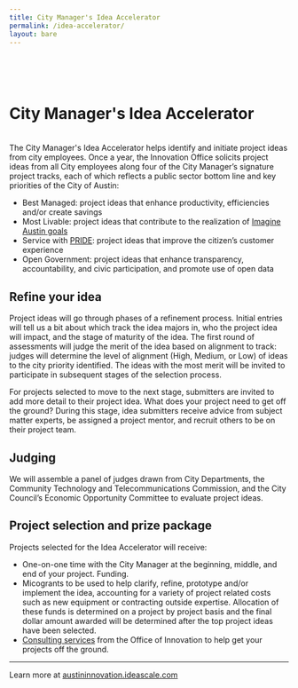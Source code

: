 ```yaml
---
title: City Manager's Idea Accelerator
permalink: /idea-accelerator/
layout: bare
---
```


<h1 style= "padding-top: 64px; padding-bottom: 18px;"> City Manager's Idea Accelerator</h1>

The City Manager's Idea Accelerator helps identify and initiate project ideas from city employees. Once a year, the Innovation Office solicits project ideas from all City employees along four of the City Manager’s signature project tracks, each of which reflects a public sector bottom line and key priorities of the City of Austin:

- Best Managed: project ideas that enhance productivity, efficiencies and/or create savings
- Most Livable: project ideas that contribute to the realization of <a href="http://www.austintexas.gov/imagineaustin">Imagine Austin goals</a>
- Service with <a href="http://www.austintexas.gov/department/pride-vision-and-values">PRIDE</a>: project ideas that improve the citizen’s customer experience
- Open Government: project ideas that enhance transparency, accountability, and civic participation, and promote use of open data


## Refine your idea

Project ideas will go through phases of a refinement process. Initial entries will tell us a bit about which track the idea majors in, who the project idea will impact, and the stage of maturity of the idea. The first round of assessments will judge the merit of the idea based on alignment to track: judges will determine the level of alignment (High, Medium, or Low) of ideas to the city priority identified. The ideas with the most merit will be invited to participate in subsequent stages of the selection process.

For projects selected to move to the next stage, submitters are invited to add more detail to their project idea. What does your project need to get off the ground? During this stage, idea submitters receive advice from subject matter experts, be assigned a project mentor, and recruit others to be on their project team.


## Judging

We will assemble a panel of judges drawn from City Departments, the Community Technology and Telecommunications Commission, and the City Council’s Economic Opportunity Committee to evaluate project ideas.

## Project selection and prize package

Projects selected for the Idea Accelerator will receive:

- One-on-one time with the City Manager at the beginning, middle, and end of your project.
Funding. 
- Micogrants to be used to help clarify, refine, prototype and/or implement the idea, accounting for a variety of project related costs such as new equipment or contracting outside expertise. Allocation of these funds is determined on a project by project basis and the final dollar amount awarded will be determined after the top project ideas have been selected.
- [Consulting services](http://cityofaustin.github.io/innovation/consulting/) from the Office of Innovation to help get your projects off the ground.

---

Learn more at [austininnovation.ideascale.com](http://austininnovation.ideascale.com)
